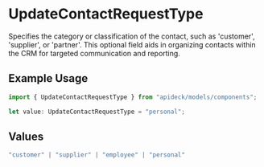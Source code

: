# UpdateContactRequestType

Specifies the category or classification of the contact, such as 'customer', 'supplier', or 'partner'. This optional field aids in organizing contacts within the CRM for targeted communication and reporting.

## Example Usage

```typescript
import { UpdateContactRequestType } from "apideck/models/components";

let value: UpdateContactRequestType = "personal";
```

## Values

```typescript
"customer" | "supplier" | "employee" | "personal"
```